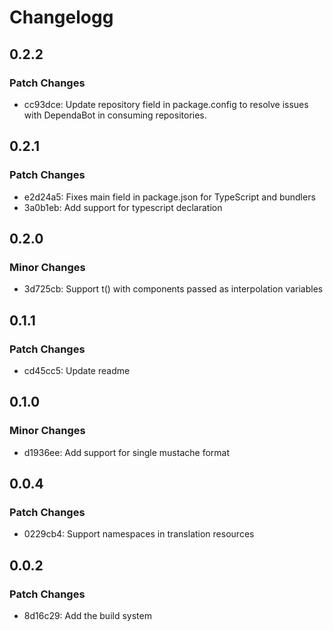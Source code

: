 # Changelogg

## 0.2.2

### Patch Changes

- cc93dce: Update repository field in package.config to resolve issues with DependaBot in consuming repositories.

## 0.2.1

### Patch Changes

- e2d24a5: Fixes main field in package.json for TypeScript and bundlers
- 3a0b1eb: Add support for typescript declaration

## 0.2.0

### Minor Changes

- 3d725cb: Support t() with components passed as interpolation variables

## 0.1.1

### Patch Changes

- cd45cc5: Update readme

## 0.1.0

### Minor Changes

- d1936ee: Add support for single mustache format

## 0.0.4

### Patch Changes

- 0229cb4: Support namespaces in translation resources

## 0.0.2

### Patch Changes

- 8d16c29: Add the build system
